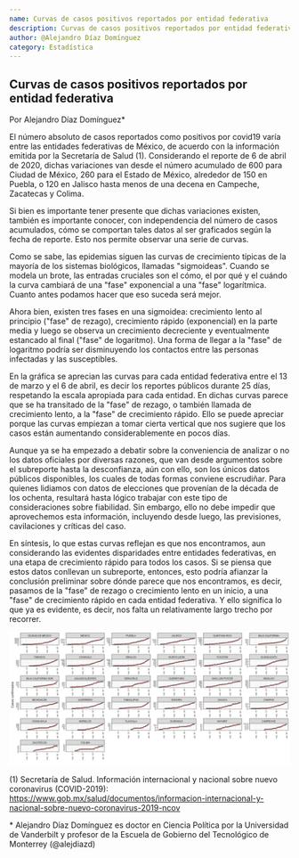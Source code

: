```yaml
---
name: Curvas de casos positivos reportados por entidad federativa
description: Curvas de casos positivos reportados por entidad federativa
author: @Alejandro Díaz Domínguez
category: Estadística
---
```

## **Curvas de casos positivos reportados por entidad federativa**

Por Alejandro Díaz Domínguez\*

El número absoluto de casos reportados como positivos por covid19 varía
entre las entidades federativas de México, de acuerdo con la información
emitida por la Secretaría de Salud (1). Considerando el reporte de 6 de
abril de 2020, dichas variaciones van desde el número acumulado de 600
para Ciudad de México, 260 para el Estado de México, alrededor de 150 en
Puebla, o 120 en Jalisco hasta menos de una decena en Campeche,
Zacatecas y Colima.

Si bien es importante tener presente que dichas variaciones existen,
también es importante conocer, con independencia del número de casos
acumulados, cómo se comportan tales datos al ser graficados según la
fecha de reporte. Esto nos permite observar una serie de curvas.

Como se sabe, las epidemias siguen las curvas de crecimiento típicas de
la mayoría de los sistemas biológicos, llamadas "sigmoideas". Cuando se
modela un brote, las entradas cruciales son el cómo, el por qué y el
cuándo la curva cambiará de una "fase" exponencial a una "fase"
logarítmica. Cuanto antes podamos hacer que eso suceda será mejor.

Ahora bien, existen tres fases en una sigmoidea: crecimiento lento al
principio ("fase" de rezago), crecimiento rápido (exponencial) en la
parte media y luego se observa un crecimiento decreciente y
eventualmente estancado al final ("fase" de logaritmo). Una forma de
llegar a la "fase" de logaritmo podría ser disminuyendo los contactos
entre las personas infectadas y las susceptibles.

En la gráfica se aprecian las curvas para cada entidad federativa entre
el 13 de marzo y el 6 de abril, es decir los reportes públicos durante
25 días, respetando la escala apropiada para cada entidad. En dichas
curvas parece que se ha transitado de la "fase" de rezago, o también
llamada de crecimiento lento, a la "fase" de crecimiento rápido. Ello se
puede apreciar porque las curvas empiezan a tomar cierta vertical que
nos sugiere que los casos están aumentando considerablemente en pocos
días.

Aunque ya se ha empezado a debatir sobre la conveniencia de analizar o
no los datos oficiales por diversas razones, que van desde argumentos
sobre el subreporte hasta la desconfianza, aún con ello, son los únicos
datos públicos disponibles, los cuales de todas formas conviene
escrudiñar. Para quienes lidiamos con datos de elecciones que provenían
de la década de los ochenta, resultará hasta lógico trabajar con este
tipo de consideraciones sobre fiabilidad. Sin embargo, ello no debe
impedir que aprovechemos esta información, incluyendo desde luego, las
previsiones, cavilaciones y críticas del caso.

En síntesis, lo que estas curvas reflejan es que nos encontramos, aun
considerando las evidentes disparidades entre entidades federativas, en
una etapa de crecimiento rápido para todos los casos. Si se piensa que
estos datos conllevan un subreporte, entonces, esto podría afianzar la
conclusión preliminar sobre dónde parece que nos encontramos, es decir,
pasamos de la "fase" de rezago o crecimiento lento en un inicio, a una
"fase" de crecimiento rápido en cada entidad federativa. Y ello
significa lo que ya es evidente, es decir, nos falta un relativamente
largo trecho por recorrer.

![](https://github.com/SeaWar741/TestBlog/blob/master/Articles_images/media_alejandro_1/image1.jpeg?raw=true)

\(1\) Secretaría de Salud. Información internacional y nacional sobre
nuevo coronavirus (COVID-2019):
<https://www.gob.mx/salud/documentos/informacion-internacional-y-nacional-sobre-nuevo-coronavirus-2019-ncov>

\* Alejandro Díaz Domínguez es doctor en Ciencia Política por la
Universidad de Vanderbilt y profesor de la Escuela de Gobierno del
Tecnológico de Monterrey (\@alejdiazd)
